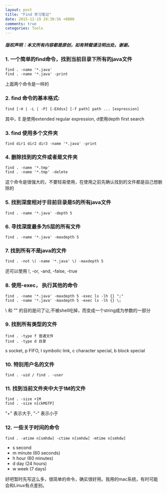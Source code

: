 ```yaml
---
layout: post
title: "Find 学习笔记"
date: 2015-12-19 19:30:56 +0800
comments: true
categories: Tools
---
```

##### 版权声明：本文所有内容都是原创，如有转载请注明出处，谢谢。


### 1. 一个简单的find命令，找到当前目录下所有的java文件
```
find . -name '*.java'
find . -name '*.java' -print 
```
上面两个命令是一样的

### 2. find 命令的基本格式:
```
find [-H | -L | -P] [-EXdsx] [-f path] path ... [expression]
```
其中，E 是使用extended regular expression, d使用depth first search

### 3. find 使用多个文件夹
```
find dir1 dir2 dir3 -name '*.java' -print
```

### 4. 删除找到的文件或者是文件夹
```
find . -name '*.tmp'
find . -name '*.tmp' -delete
```
这个命令是很强大的，不要轻易使用，在使用之前先确认找到的文件都是自己想删除的

### 5. 找到深度相对于目前目录是5的所有java文件
```
find . -name '*.java' -depth 5
```

### 6. 寻找深度最多为5层的所有文件
```
find . -name '*.java' -maxdepth 5
```

### 7. 找到所有不是java的文件
```
find . -not \( -name '*.java' \) -maxdepth 5
```
还可以使用 \!, -or, -and, -false, -true

### 8. 使用-exec， 执行其他的命令
```
find . -name '*.java' -maxdepth 5 -exec ls -lh {} ";"
find . -name '*.java' -maxdepth 5 -exec ls -lh {} \;
```
\ 和 "" 的目的是问了让;不被shell吃掉，而变成一个string成为参数的一部分

### 9.  找到所有类型的文件
```
find . -type f 普通文件
find . -type d 目录
```
s socket, p FIFO, l symbolic link, c character special, b block special 

### 10. 特别用户名的文件
```
find . -uid / find . -user
```

### 11. 找到当前文件夹中大于1M的文件
```
find . -size +1M
find . -size n[ckMGTP] 
```
"+" 表示大于, "-" 表示小于

### 12. 一些关于时间的命令
```
find . -atime n[smhdw] -ctime n[smhdw] -mtime n[smhdw]
```
- s       second
- m       minute (60 seconds)
- h       hour (60 minutes)
- d       day (24 hours)
- w       week (7 days)

好吧暂时先写这么多，很简单的命令，确实很好用。我用的mac系统，有时可能会和Linux有点差别。
